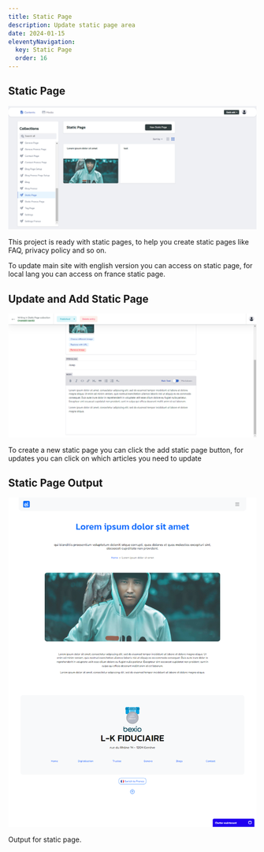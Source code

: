 ```yaml
---
title: Static Page
description: Update static page area
date: 2024-01-15
eleventyNavigation:
  key: Static Page
  order: 16
---
```

## Static Page

![static page update](./setup.png)

This project is ready with static pages, to help you create static pages like FAQ, privacy policy and so on.

To update main site with english version you can access on static page, for local lang you can access on france static page.

## Update and Add Static Page

![static page update](./article.png)

To create a new static page you can click the add static page button, for updates you can click on which articles you need to update

## Static Page Output

![static page update](./statcipage.png)

Output for static page.
